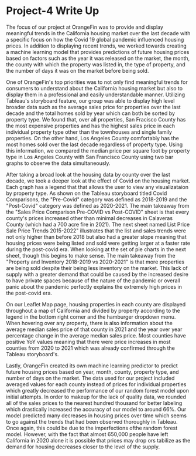 # Project-4 Write Up

The focus of our project at OrangeFin was to provide and display meaningful trends in the California housing market over the last decade with a specific focus on how the Covid 19 global pandemic influenced housing prices. In addition to displaying recent trends, we worked towards creating a machine learning model that provides predictions of future housing prices based on factors such as the year it was released on the market, the month, the county with which the property was listed in, the type of property, and the number of days it was on the market before being sold. 

One of OrangeFin's top priorities was to not only find meaningful trends for consumers to understand about the California housing market but also to display them in a professional and easily understandable manner. Utilizing Tableau's storyboard feature, our group was able to display high level broader data such as the average sales price for properties over the last decade and the total homes sold by year which can both be sorted by property type. We found that, over all properties, San Fracisco County has the most expensive properties and has the highest sales price in each individual property type other than the townhouses and single family properties. On the other hand, Los Angeles County comfortably has the most homes sold over the last decade regardless of property type. Using this information, we compared the median price per square foot by property type in Los Angeles County with San Francisco County using two bar graphs to observe the data simultaneously. 

After taking a broad look at the housing data by county over the last decade, we took a deeper look at the effect of Covid on the housing market. Each graph has a legend that that allows the user to view any visualizataion by property type. As shown on the Tableau storyboard titled Covid Comparisons, the "Pre-Covid" category was defined as 2018-2019 and the "Post-Covid" category was defined as 2020-2021. The main takeaway from the "Sales Price Comparison Pre-COVID vs Post-COVID" sheet is that every county's prices increased other than minimal decreases in Calaveras County (which had a 700 acre fire in 2021). The next sheet named List Price Sale Price Trends 2015-2022" illustrates that the list and sales trends were not only higher than before 2018 but also had a greater slope meaning that housing prices were being listed and sold were getting larger at a faster rate during the post-covid era. When looking at the set of pie charts in the next sheet, though this begins to make sense. The main takeaway from the "Property and Inventory 2018-2019 vs 2020-2021" is that more properties are being sold despite their being less inventory on the market. This lack of supply with a greater demand that could be caused by the increased desire to have private spaces because of the nature of the pandemic or overall panic about the pandemic perfectly explains the extremely high prices in the post-covid era. 



On our Leaflet Map page, housing properties in each county are displayed throughout a map of California and divided by property according to the legend in the bottom right corner and the hamburger dropdown menu. When hovering over any property, there is also information about the average median sales price of that county in 2021 and the year over year percentage change in the average median sales price. Most counties have positive YoY values meaning that there were price increases in most counties from 2020 to 2021 which was already confirmed through the Tableau storyboard's. 

Lastly, OrangeFin created its own machine learning predictor to predict future housing prices based on year, month, county, property type, and number of days on the market. The data used for our project included averaged values for each county instead of prices for individual properties which greatly decreased the performance of our random forest model upon initial attempts. In order to makeup for the lack of quality data, we rounded all of the sales prices to the nearest hundred thousand for better labeling which drastically increased the accuracy of our model to around 66%. Our model predicted many decreases in housing prices over time which seems to go against the trends that had been observed thoroughly in Tableau. Once again, this could be due to the imperfections ofthe random forest model. However, with the fact that almost 650,000 people have left California in 2020 alone it is possible that prices may drop ors tabilize as the demand for housing decreases closer to the level of the supply. 


